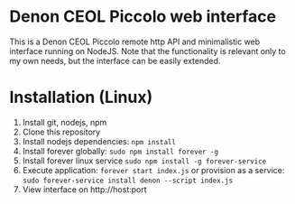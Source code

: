 # Denon CEOL Piccolo web interface

This is a Denon CEOL Piccolo remote http API and minimalistic web interface running on NodeJS. Note that the functionality is relevant only to my own needs, but the interface can be easily extended.

# Installation (Linux)

1. Install git, nodejs, npm
2. Clone this repository
3. Install nodejs dependencies: `npm install`
4. Install forever globally: `sudo npm install forever -g`
5. Install forever linux service `sudo npm install -g forever-service`
6. Execute application: `forever start index.js` or provision as a service: `sudo forever-service install denon --script index.js`
7. View interface on http://host:port